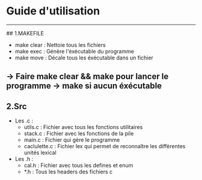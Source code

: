 # Guide d'utilisation
----------------------------------------------------------------
## 1.MAKEFILE
- make clear : Nettoie tous les fichiers
- make exec : Génère l'éxécutable du programme
- make move : Décale tous les éxécutable dans un fichier

-> Faire make clear && make pour lancer le programme
-> make si aucun éxécutable
----------------------------------------------------------------
## 2.Src
* Les .c :
    - utils.c : Fichier avec tous les fonctions utilitaires
    - stack.c : Fichier avec les fonctions de la pile
    - main.c : Fichier qui gère le programme 
    - caclulette.c : Fichier lex qui permet de reconnaître les diffèrentes unités lexical
* Les .h :
    - cal.h : Fichier avec tous les defines et enum
    - *.h : Tous les headers des fichiers c